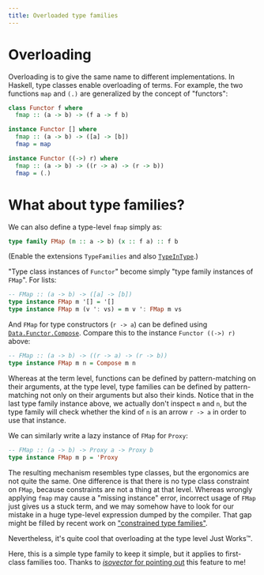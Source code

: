 ```yaml
---
title: Overloaded type families
---
```


Overloading
===========

Overloading is to give the same name to different implementations.
In Haskell, type classes enable overloading of terms. For example, the two
functions `map` and `(.)` are generalized by the concept of "functors":

```haskell
class Functor f where
  fmap :: (a -> b) -> (f a -> f b)

instance Functor [] where
  fmap :: (a -> b) -> ([a] -> [b])
  fmap = map

instance Functor ((->) r) where
  fmap :: (a -> b) -> ((r -> a) -> (r -> b))
  fmap = (.)
```

What about type families?
=========================

We can also define a type-level `fmap` simply as:

```haskell
type family FMap (m :: a -> b) (x :: f a) :: f b
```
(Enable the extensions `TypeFamilies` and also
[`TypeInType`](https://downloads.haskell.org/~ghc/latest/docs/html/users_guide/glasgow_exts.html#kind-polymorphism-and-type-in-type).)

"Type class instances of `Functor`" become simply "type family instances of
`FMap`". For lists:

```haskell
-- FMap :: (a -> b) -> ([a] -> [b])
type instance FMap m '[] = '[]
type instance FMap m (v ': vs) = m v ': FMap m vs
```

And `FMap` for type constructors (`r -> a`) can be defined using
[`Data.Functor.Compose`](https://hackage.haskell.org/package/base-4.11.1.0/docs/Data-Functor-Compose.html).
Compare this to the instance `Functor ((->) r)` above:

```haskell
-- FMap :: (a -> b) -> ((r -> a) -> (r -> b))
type instance FMap m n = Compose m n
```

Whereas at the term level, functions can be defined by pattern-matching
on their arguments, at the type level, type families can be defined by
pattern-matching not only on their arguments but also their kinds.
Notice that in the last type family instance above, we actually don't
inspect `m` and `n`, but the type family will check whether the kind
of `n` is an arrow `r -> a` in order to use that instance.

We can similarly write a lazy instance of `FMap` for `Proxy`:

```haskell
-- FMap :: (a -> b) -> Proxy a -> Proxy b
type instance FMap m p = 'Proxy
```

The resulting mechanism resembles type classes, but the ergonomics are not
quite the same. One difference is that there is no type class constraint on
`FMap`, because constraints are not a thing at that level. Whereas wrongly
applying `fmap` may cause a "missing instance" error, incorrect usage of `FMap`
just gives us a stuck term, and we may somehow have to look for our mistake in
a huge type-level expression dumped by the compiler. That gap might be filled by
recent work on ["constrained type families"](https://arxiv.org/abs/1706.09715).

Nevertheless, it's quite cool that overloading at the type level Just Works™.

Here, this is a simple type family to keep it simple, but it applies to
first-class families too. Thanks to [*isovector* for pointing
out](https://github.com/Lysxia/first-class-families/pull/1#issuecomment-420716814)
this feature to me!
